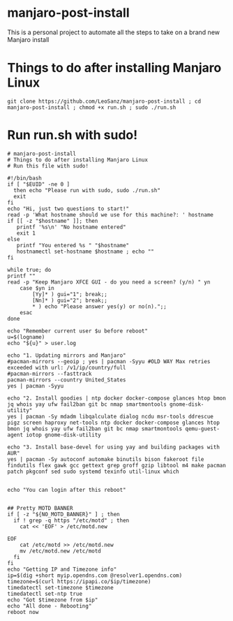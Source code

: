 # manjaro-post-install
This is a personal project to automate all the steps to take on a brand new Manjaro install

# Things to do after installing Manjaro Linux
 ```git clone https://github.com/LeoSanz/manjaro-post-install ; cd manjaro-post-install ; chmod +x run.sh ; sudo ./run.sh```
 
 # Run run.sh with sudo!
```
# manjaro-post-install
# Things to do after installing Manjaro Linux
# Run this file with sudo! 

#!/bin/bash
if [ "$EUID" -ne 0 ]
  then echo "Please run with sudo, sudo ./run.sh"
  exit
fi
echo "Hi, just two questions to start!"
read -p 'What hostname should we use for this machine?: ' hostname
if [[ -z "$hostname" ]]; then
   printf '%s\n' "No hostname entered"
   exit 1
else
   printf "You entered %s " "$hostname"
   hostnamectl set-hostname $hostname ; echo ""
fi

while true; do
printf ""
read -p "Keep Manjaro XFCE GUI - do you need a screen? (y/n) " yn
    case $yn in
        [Yy]* ) gui="1"; break;;
        [Nn]* ) gui="2"; break;;
        * ) echo "Please answer yes(y) or no(n).";;
    esac
done

echo "Remember current user $u before reboot"
u=$(logname)
echo "${u}" > user.log

echo "1. Updating mirrors and Manjaro"
#pacman-mirrors --geoip ; yes | pacman -Syyu #OLD WAY Max retries exceeded with url: /v1/ip/country/full
#pacman-mirrors --fasttrack 
pacman-mirrors --country United_States
yes | pacman -Syyu

echo "2. Install goodies | ntp docker docker-compose glances htop bmon jq whois yay ufw fail2ban git bc nmap smartmontools gnome-disk-utility"
yes | pacman -Sy mdadm libqalculate dialog ncdu msr-tools ddrescue pigz screen haproxy net-tools ntp docker docker-compose glances htop bmon jq whois yay ufw fail2ban git bc nmap smartmontools qemu-guest-agent iotop gnome-disk-utility

echo "3. Install base-devel for using yay and building packages with AUR"
yes | pacman -Sy autoconf automake binutils bison fakeroot file findutils flex gawk gcc gettext grep groff gzip libtool m4 make pacman patch pkgconf sed sudo systemd texinfo util-linux which 


echo "You can login after this reboot"


## Pretty MOTD BANNER
if [ -z "${NO_MOTD_BANNER}" ] ; then
  if ! grep -q https "/etc/motd" ; then
    cat << 'EOF' > /etc/motd.new	   

EOF
    cat /etc/motd >> /etc/motd.new
    mv /etc/motd.new /etc/motd
  fi
fi
echo "Getting IP and Timezone info"
ip=$(dig +short myip.opendns.com @resolver1.opendns.com)
timezone=$(curl https://ipapi.co/$ip/timezone)
timedatectl set-timezone $timezone
timedatectl set-ntp true
echo "Got $timezone from $ip"
echo "All done - Rebooting"
reboot now
```
